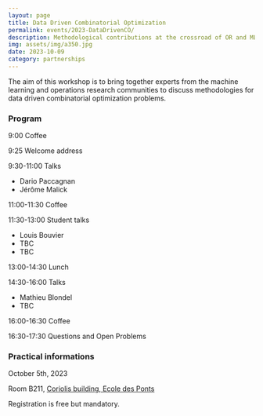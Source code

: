 ```yaml
---
layout: page
title: Data Driven Combinatorial Optimization
permalink: events/2023-DataDrivenCO/
description: Methodological contributions at the crossroad of OR and ML for data driven combinatorial optimization problems
img: assets/img/a350.jpg
date: 2023-10-09
category: partnerships
---
```


The aim of this workshop is to bring together experts from the machine learning and operations research communities to discuss methodologies for data driven combinatorial optimization problems.

### Program

9:00 Coffee

9:25 Welcome address

9:30-11:00 Talks

- Dario Paccagnan
- Jérôme Malick

11:00-11:30 Coffee

11:30-13:00 Student talks
- Louis Bouvier
- TBC
- TBC 
<!-- 3rd student / Max and Axel joint talk -->

13:00-14:30 Lunch

14:30-16:00 Talks
 - Mathieu Blondel
 - TBC
 <!-- 4th professor / Max and Axel joint talk -->

16:00-16:30 Coffee

16:30-17:30 Questions and Open Problems

### Practical informations

October 5th, 2023

Room B211, <a href="https://ecoledesponts.fr/en/getting-school">Coriolis building, Ecole des Ponts</a>

Registration is free but mandatory.
